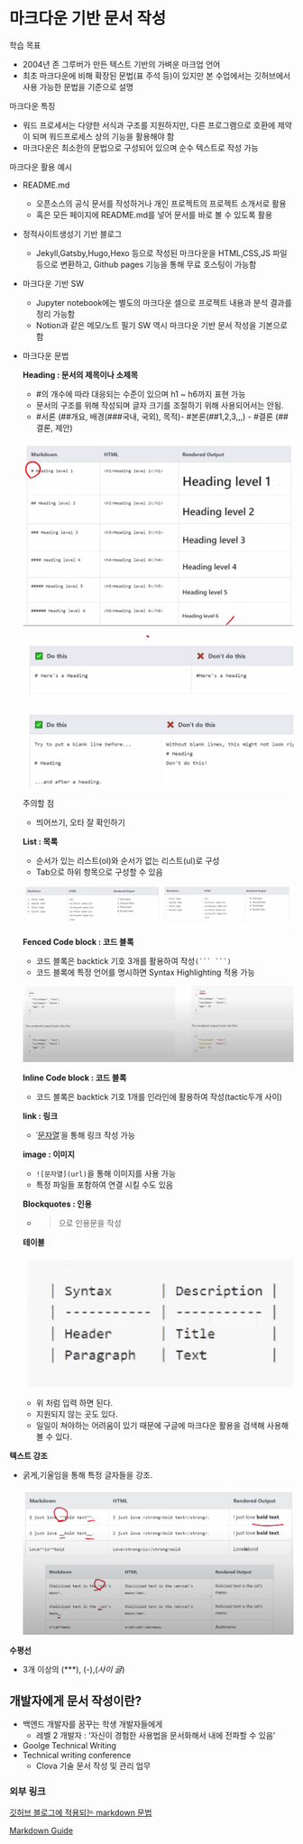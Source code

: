 # 마크다운 기반 문서 작성

학습 목표

- 2004년 존 그루버가 만든 텍스트 기반의 가벼운 마크업 언어
- 최초 마크다운에 비해 확장된 문법(표 주석 등)이 있지만 본 수업에서는 깃허브에서 사용 가능한 문법을 기준으로 설명

마크다운 특징

- 워드 프로세서는 다양한 서식과 구조를 지원하지만, 다른 프로그램으로 호환에 제약이 되며 워드프로세스 상의 기능을 활용해야 함
- 마크다운은 최소한의 문법으로 구성되어 있으며 순수 텍스트로 작성 가능

마크다운 활용 예시

- README.md
    - 오픈소스의 공식 문서를 작성하거나 개인 프로젝트의 프로젝트 소개서로 활용
    - 혹은 모든 페이지에 README.md를 넣어 문서를 바로 볼 수 있도록 활용
    
- 정적사이트생성기 기반 블로그
    - Jekyll,Gatsby,Hugo,Hexo 등으로 작성된 마크다운을 HTML,CSS,JS 파일 등으로 변환하고, Github pages 기능을 통해 무료 호스팅이 가능함

- 마크다운 기반 SW
    - Jupyter notebook에는 별도의 마크다운 셀으로 프로젝트 내용과 분석 결과를 정리 가능함
    - Notion과 같은 메모/노트 필기 SW 역시 마크다운 기반 문서 작성을 기본으로 함

- 마크다운 문법
  
    **Heading : 문서의 제목이나 소제목**
    
    - #의 개수에 따라 대응되는 수준이 있으며 h1 ~ h6까지 표현 가능
    - 문서의 구조를 위해 작성되며 글자 크기를 조절하기 위해 사용되어서는 안됨.
    - #서론 (##개요, 배경(###국내, 국외), 목적)- #본론(##1,2,3,,,) - #결론 (##결론, 제안)
    
    ![Untitled](https://github.com/mangji12/mangji12/blob/master/GIt%26github/%EB%A7%88%ED%81%AC%EB%8B%A4%EC%9A%B4%20%EA%B8%B0%EB%B0%98%20%EB%AC%B8%EC%84%9C%20%EC%9E%91%EC%84%B1/%EB%A7%88%ED%81%AC%EB%8B%A4%EC%9A%B4%20%EA%B8%B0%EB%B0%98%20%EB%AC%B8%EC%84%9C%20%EC%9E%91%EC%84%B1/Untitled.png)
    
    ![Untitled](https://github.com/mangji12/mangji12/blob/master/GIt%26github/%EB%A7%88%ED%81%AC%EB%8B%A4%EC%9A%B4%20%EA%B8%B0%EB%B0%98%20%EB%AC%B8%EC%84%9C%20%EC%9E%91%EC%84%B1/%EB%A7%88%ED%81%AC%EB%8B%A4%EC%9A%B4%20%EA%B8%B0%EB%B0%98%20%EB%AC%B8%EC%84%9C%20%EC%9E%91%EC%84%B1/Untitled%201.png)
    
    주의할 점
    
    - 띄어쓰기, 오타 잘 확인하기
    
    **List : 목록**
    
    - 순서가 있는 리스트(ol)와 순서가 없는 리스트(ul)로 구성
    - Tab으로 하위 항목으로 구성할 수 있음
    
    ![Untitled](https://github.com/mangji12/mangji12/blob/master/GIt%26github/%EB%A7%88%ED%81%AC%EB%8B%A4%EC%9A%B4%20%EA%B8%B0%EB%B0%98%20%EB%AC%B8%EC%84%9C%20%EC%9E%91%EC%84%B1/%EB%A7%88%ED%81%AC%EB%8B%A4%EC%9A%B4%20%EA%B8%B0%EB%B0%98%20%EB%AC%B8%EC%84%9C%20%EC%9E%91%EC%84%B1/Untitled%202.png)
    
    **Fenced Code block : 코드 블록**
    
    - 코드 블록은 backtick 기호 3개를 활용하여 작성`(``` ```)`
    - 코드 블록에 특정 언어를 명시하면 Syntax Highlighting 적용 가능
    
    ![Untitled](https://github.com/mangji12/mangji12/blob/master/GIt%26github/%EB%A7%88%ED%81%AC%EB%8B%A4%EC%9A%B4%20%EA%B8%B0%EB%B0%98%20%EB%AC%B8%EC%84%9C%20%EC%9E%91%EC%84%B1/%EB%A7%88%ED%81%AC%EB%8B%A4%EC%9A%B4%20%EA%B8%B0%EB%B0%98%20%EB%AC%B8%EC%84%9C%20%EC%9E%91%EC%84%B1/Untitled%203.png)
    
    **Inline Code block : 코드 블록**
    
    - 코드 블록은 backtick 기호 1개를 인라인에 활용하여 작성(tactic두개 사이)
    
    **link : 링크**
    
    - ˈ[문자열](url)ˈ을 통해 링크 작성 가능
    
    **image : 이미지**
    
    - `![문자열](url)`을 통해 이미지를 사용 가능
    - 특정 파일들 포함하여 연결 시킬 수도 있음
    
    **Blockquotes : 인용**
    
    - >으로 인용문을 작성
    
    **테이블**
    
    ![Untitled](https://github.com/mangji12/mangji12/blob/master/GIt%26github/%EB%A7%88%ED%81%AC%EB%8B%A4%EC%9A%B4%20%EA%B8%B0%EB%B0%98%20%EB%AC%B8%EC%84%9C%20%EC%9E%91%EC%84%B1/%EB%A7%88%ED%81%AC%EB%8B%A4%EC%9A%B4%20%EA%B8%B0%EB%B0%98%20%EB%AC%B8%EC%84%9C%20%EC%9E%91%EC%84%B1/Untitled%204.png)
    
    - 위 처럼 입력 하면 된다.
    - 지원되지 않는 곳도 있다.
    - 일일이 쳐야하는 어려움이 있기 때문에 구글에 마크다운 활용을 검색해 사용해 볼 수 있다.

**텍스트 강조**

- 굵게,기울임을 통해 특정 글자들을 강조.
  
    ![Untitled](https://github.com/mangji12/mangji12/blob/master/GIt%26github/%EB%A7%88%ED%81%AC%EB%8B%A4%EC%9A%B4%20%EA%B8%B0%EB%B0%98%20%EB%AC%B8%EC%84%9C%20%EC%9E%91%EC%84%B1/%EB%A7%88%ED%81%AC%EB%8B%A4%EC%9A%B4%20%EA%B8%B0%EB%B0%98%20%EB%AC%B8%EC%84%9C%20%EC%9E%91%EC%84%B1/Untitled%205.png)
    

**수평선**

- 3개 이상의 (***), (-),(_사이 글_)

## 개발자에게 문서 작성이란?

- 백엔드 개발자를 꿈꾸는 학생 개발자들에게
    - 레벨 2 개발자 : ‘자신이 경험한 사용법을 문서화해서  내에 전파할 수 있음’
- Goolge Technical Writing
- Technical writing conference
    - Clova 기술 문서 작성 및 관리 업무

### 외부 링크

[깃허브 블로그에 적용되는 markdown 문법](https://sirupe.github.io/first-posting/)

[Markdown Guide](https://www.markdownguide.org/)
